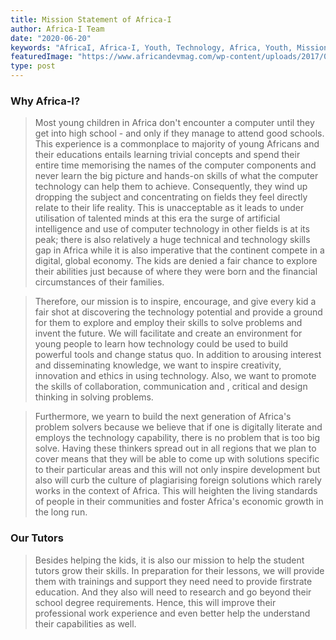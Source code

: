 ```yaml
---
title: Mission Statement of Africa-I
author: Africa-I Team
date: "2020-06-20"
keywords: "AfricaI, Africa-I, Youth, Technology, Africa, Youth, Mission, Vision, Online, Rwanda, Kenya"
featuredImage: "https://www.africandevmag.com/wp-content/uploads/2017/08/kids.jpg"
type: post
---
```


### Why Africa-I?

> Most young children in Africa don't
encounter a computer until they get into
high school - and only if they manage to
attend good schools. This experience is a
commonplace to majority of young
Africans and their educations entails
learning trivial concepts and spend their
entire time memorising the names of the
computer components and never learn
the big picture and hands-on skills of what
the computer technology can help them to
achieve. Consequently, they wind up
dropping the subject and concentrating on
fields they feel directly relate to their life
reality. This is unacceptable as it leads to
under utilisation of talented minds at this
era the surge of artificial intelligence and
use of computer technology in other fields
is at its peak; there is also relatively a huge
technical and technology skills gap in
Africa while it is also imperative that the
continent compete in a digital, global
economy. The kids are denied a fair
chance to explore their abilities just
because of where they were born and the
financial circumstances of their families.

>Therefore, our mission is to inspire,
encourage, and give every kid a fair shot at
discovering the technology potential and
provide a ground for them to explore and
employ their skills to solve problems and
invent the future. We will facilitate and
create an environment for young people
to learn how technology could be used to
build powerful tools and change status
quo. In addition to arousing interest and
disseminating knowledge, we want to
inspire creativity, innovation and ethics in
using technology. Also, we want to
promote the skills of collaboration,
communication and , critical and design
thinking in solving problems.

> Furthermore, we yearn to build the next
generation of Africa's problem solvers
because we believe that if one is digitally
literate and employs the technology
capability, there is no problem that is too
big solve. Having these thinkers spread out
in all regions that we plan to cover means
that they will be able to come up with
solutions specific to their particular areas
and this will not only inspire development
but also will curb the culture of plagiarising
foreign solutions which rarely works in the
context of Africa. This will heighten the
living standards of people in their
communities and foster Africa's economic
growth in the long run.

### Our Tutors

> Besides helping the kids, it is also our mission to help the student tutors grow their skills. In preparation for their lessons, we will provide them with trainings and support they need need to provide firstrate education. And they also will need to research and go beyond their school degree requirements. Hence, this will improve their professional work experience and even better help the understand their capabilities as well.